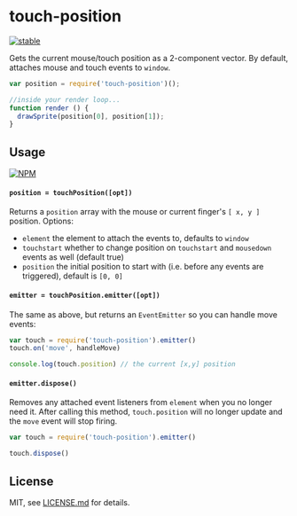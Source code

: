 # touch-position

[![stable](http://badges.github.io/stability-badges/dist/stable.svg)](http://github.com/badges/stability-badges)

Gets the current mouse/touch position as a 2-component vector. By default, attaches mouse and touch events to `window`.

```js
var position = require('touch-position')();

//inside your render loop...
function render () {
  drawSprite(position[0], position[1]);
}
```

## Usage

[![NPM](https://nodei.co/npm/touch-position.png)](https://nodei.co/npm/touch-position/)

#### `position = touchPosition([opt])`

Returns a `position` array with the mouse or current finger's `[ x, y ]` position. Options:

- `element` the element to attach the events to, defaults to `window`
- `touchstart` whether to change position on `touchstart` and `mousedown` events as well (default true)
- `position` the initial position to start with (i.e. before any events are triggered), default is `[0, 0]`

#### `emitter = touchPosition.emitter([opt])`

The same as above, but returns an `EventEmitter` so you can handle move events:

```js
var touch = require('touch-position').emitter()
touch.on('move', handleMove)

console.log(touch.position) // the current [x,y] position
```

#### `emitter.dispose()`

Removes any attached event listeners from `element` when you no longer need it. After calling this method, `touch.position` will no longer update and the `move` event will stop firing.

```js
var touch = require('touch-position').emitter()

touch.dispose()
```

## License

MIT, see [LICENSE.md](http://github.com/mattdesl/touch-position/blob/master/LICENSE.md) for details.
